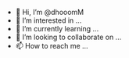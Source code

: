 - 👋 Hi, I’m @dhooomM
- 👀 I’m interested in ...
- 🌱 I’m currently learning ...
- 💞️ I’m looking to collaborate on ...
- 📫 How to reach me ...

<!---
dhooomM/dhooomM is a ✨ special ✨ repository because its `README.md` (this file) appears on your GitHub profile.
You can click the Preview link to take a look at your changes.
--->
